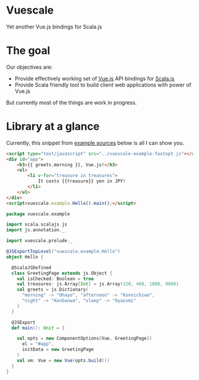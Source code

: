 # Vuescale

Yet another Vue.js bindings for Scala.js

# The goal

Our objectives are:
- Provide effectively working set of [Vue.js][vue] API bindings for [Scala.js][sjs]
- Provide Scala friendly tool to build client web applications with power of Vue.js

But currently most of the things are work in progress.

# Library at a glance

Currently, this snippet from [example sources][example] below is all I can show you.

```html
<script type="text/javascript" src="../vuescale-example-fastopt.js"></script>
<div id="app">
    <h3>{{ greets.morning }}, Vue.js!</h3>
    <ul>
        <li v-for="treasure in treasures">
            It costs {{treasure}} yen in JPY!
        </li>
    </ul>
</div>
<script>vuescale.example.Hello().main();</script>
```

```scala
package vuescale.example

import scala.scalajs.js
import js.annotation._

import vuescale.prelude._

@JSExportTopLevel("vuescale.example.Hello")
object Hello {

  @ScalaJSDefined
  class GreetingPage extends js.Object {
    val isChecked: Boolean = true
    val treasures: js.Array[Int] = js.Array(120, 460, 1080, 9600)
    val greets = js.Dictionary(
      "morning" -> "Ohayo", "afternoon" -> "Konnichiwa",
      "night" -> "Konbanwa", "sleep" -> "Oyasumi"
    )
  }

  @JSExport
  def main(): Unit = {

    val opts = new ComponentOptions[Vue, GreetingPage](
      el = "#app",
      initData = new GreetingPage
    )
    val vm: Vue = new Vue(opts.build())
  }
}
```

[sjs]:https://www.scala-js.org/
[vue]:https://vuejs.org/

[example]:https://github.com/lettenj61/vuescale/blob/master/example/src/main/scala/vuescale/example/Hello.scala
